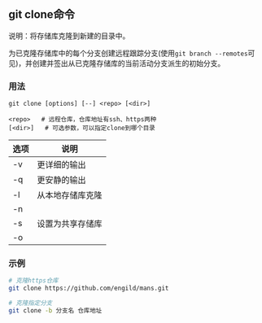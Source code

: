 ## git clone命令
说明：将存储库克隆到新建的目录中。

为已克隆存储库中的每个分支创建远程跟踪分支(使用`git branch --remotes`可见)，并创建并签出从已克隆存储库的当前活动分支派生的初始分支。

### 用法

```
git clone [options] [--] <repo> [<dir>]

<repo>   # 远程仓库，仓库地址有ssh、https两种
[<dir>]   # 可选参数，可以指定clone到哪个目录
```

| 选项 | 说明   |
| ---- | ------------|
| -v   | 更详细的输出     |
| -q   | 更安静的输出     |
| -l   | 从本地存储库克隆 |
| -n   |                  |
| -s   | 设置为共享存储库 |
| -o   |                  |

### 示例

```sh
# 克隆https仓库
git clone https://github.com/engild/mans.git

# 克隆指定分支
git clone -b 分支名 仓库地址
```
